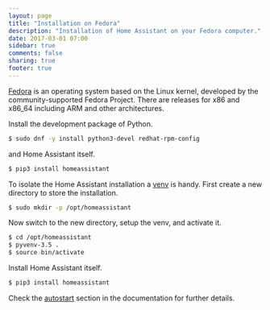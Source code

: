 ```yaml
---
layout: page
title: "Installation on Fedora"
description: "Installation of Home Assistant on your Fedora computer."
date: 2017-03-01 07:00
sidebar: true
comments: false
sharing: true
footer: true
---
```


[Fedora](https://fedoraproject.org) is an operating system based on the Linux kernel, developed by the community-supported Fedora Project. There are releases for x86 and x86_64 including ARM and other architectures. 

Install the development package of Python.

```bash
$ sudo dnf -y install python3-devel redhat-rpm-config
```

and Home Assistant itself.

```bash
$ pip3 install homeassistant
```

To isolate the Home Assistant installation a [venv](https://docs.python.org/3/library/venv.html) is handy. First create a new directory to store the installation.

```bash
$ sudo mkdir -p /opt/homeassistant
```
Now switch to the new directory, setup the venv, and activate it.

```bash
$ cd /opt/homeassistant
$ pyvenv-3.5 .
$ source bin/activate
```

Install Home Assistant itself.

```bash
$ pip3 install homeassistant
```

Check the [autostart](/docs/autostart/systemd/) section in the documentation for further details. 
